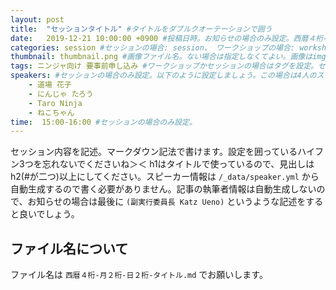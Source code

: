 ```yaml
---
layout: post
title:  "セッションタイトル" #タイトルをダブルクオーテーションで囲う
date:   2019-12-21 10:00:00 +0900 #投稿日時。お知らせの場合のみ設定。西暦４桁-月-日 時:分:秒 +0900 で設定。+0900は日本時間に合わせている。未来の日時を設定するとその日時を超えた時点で表示されるようになる。
categories: session #セッションの場合: session、 ワークショップの場合: workshop、お知らせの場合: news
thumbnail: thumbnail.png #画像ファイル名。ない場合は指定しなくてよい。画像はimg内のカテゴリ名(複数形)のディレクトリ内(例: /img/sessions)に入れること。
tags: ニンジャ向け 要事前申し込み #ワークショップかセッションの場合はタグを設定。セッションのタグは1つまで。
speakers: #セッションの場合のみ設定。以下のように設定しましょう。この場合は4人のスピーカーがいることになります。ニックネームでもスペースなしでも構いませんが、/_data/speaker.yml のスピーカーデータの"name"と一致するよう注意。
    - 道場 花子
    - にんじゃ たろう
    - Taro Ninja
    - ねこちゃん
time:  15:00-16:00 #セッションの場合のみ設定。
---
```


セッション内容を記述。マークダウン記法で書けます。設定を囲っているハイフン3つを忘れないでくださいね＞＜
h1はタイトルで使っているので、見出しはh2(#が二つ)以上にしてください。スピーカー情報は `/_data/speaker.yml` から自動生成するので書く必要がありません。記事の執筆者情報は自動生成しないので、お知らせの場合は最後に `(副実行委員長 Katz Ueno)` というような記述をすると良いでしょう。

## ファイル名について
ファイル名は `西暦４桁-月２桁-日２桁-タイトル.md` でお願いします。
